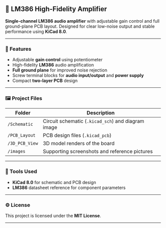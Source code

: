 
## 🧠 LM386 High-Fidelity Amplifier

**Single-channel LM386 audio amplifier** with adjustable gain control and full ground-plane PCB layout.
Designed for clear low-noise output and stable performance using **KiCad 8.0**.

---

### 🔧 Features

* Adjustable **gain control** using potentiometer
* High-fidelity **LM386** audio amplification
* **Full ground plane** for improved noise rejection
* Screw terminal blocks for **audio input/output** and **power supply**
* Compact **two-layer PCB** design

---

### 🖼 Project Files

| Folder         | Description                                        |
| -------------- | -------------------------------------------------- |
| `/Schematic`   | Circuit schematic (`.kicad_sch`) and diagram image |
| `/PCB_Layout`  | PCB design files (`.kicad_pcb`)                    |
| `/3D_PCB_View` | 3D model renders of the board                      |
| `/images`      | Supporting screenshots and reference pictures      |

---

### 🧰 Tools Used

* **KiCad 8.0** for schematic and PCB design
* **LM386** datasheet reference for component parameters

---

### ⚙️ License

This project is licensed under the **MIT License**.

---
